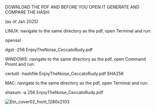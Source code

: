 DOWNLOAD THE PDF AND BEFORE YOU OPEN IT GENERATE AND COMPARE THE HASH:

(as of Jan 2025)

LINUX:
navigate to the same directory as the pdf, open Terminal and run:

openssl

dgst -256 EnjoyTheNoise_CeccatoRudy.pdf


WINDOWS: 
navigate to the same directory as the pdf, open Command Promt and run:

certutil -hashfile EnjoyTheNoise_CeccatoRudy.pdf SHA256

MAC:
navigate to the same directory as the pdf, open Terminal and run:

shasum -a 256 EnjoyTheNoise_CeccatoRudy.pdf

![Etn_cover02_front_1280x2103](https://github.com/user-attachments/assets/18b32f93-0142-4645-b73a-869d9f558e82)
